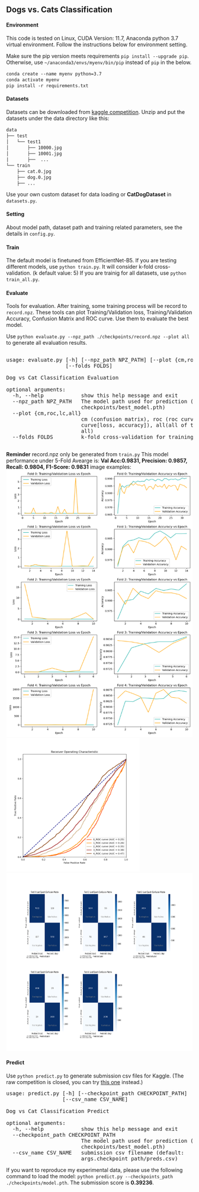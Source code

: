 ## Dogs vs. Cats Classification

#### Environment
This code is tested on Linux, CUDA Version: 11.7, Anaconda python 3.7 virtual environment.
Follow the instructions below for environment setting.

Make sure the pip version meets requirements `pip install --upgrade pip`. Otherwise, use `~/anaconda3/envs/myenv/bin/pip` instead of `pip` in the below.
```
conda create --name myenv python=3.7
conda activate myenv
pip install -r requirements.txt
```

#### Datasets
Datasets can be downloaded from [kaggle competition](https://www.kaggle.com/competitions/dogs-vs-cats).
Unzip and put the datasets under the data directory like this:
```
data
├── test
│   └── test1
│       ├── 10000.jpg
│       ├── 10001.jpg
|       ├──  ...
└── train
    ├── cat.0.jpg
    ├── dog.0.jpg
    ├── ...

```
Use your own custom dataset for data loading or **CatDogDataset** in ```datasets.py```.

#### Setting
About model path, dataset path and training related parameters, see the details in `config.py`.

#### Train
The default model is finetuned from EfficientNet-B5.
If you are testing different models, use `python train.py`. It will consider k-fold cross-validation. (k default value: 5)
If you are trainig for all datasets, use `python train_all.py`.

#### Evaluate
Tools for evaluation. After training, some training process will be record to `record.npz`.
These tools can plot Training/Validation loss, Training/Validation Accuracy, Confusion Matrix and ROC curve. Use them to evaluate the best model.

Use `python evaluate.py --npz_path ./checkpoints/record.npz --plot all` to generate all evaluation results.

<pre style="font-size: 14px;">

usage: evaluate.py [-h] [--npz_path NPZ_PATH] [--plot {cm,roc,lc,all}]
                   [--folds FOLDS]

Dog vs Cat Classification Evaluation

optional arguments:
  -h, --help            show this help message and exit
  --npz_path NPZ_PATH   The model path used for prediction (default:
                        checkpoints/best_model.pth)
  --plot {cm,roc,lc,all}
                        cm (confusion matrix), roc (roc curve), lc (learning
                        curve[loss, accuracy]), all(all of them), (default:
                        all)
  --folds FOLDS         k-fold cross-validation for training (default: 5)

</pre>

**Reminder** record.npz only be generated from `train.py`
This model performance under 5-Fold Avearge is: **Val Acc:0.9831, Precision: 0.9857, Recall: 0.9804, F1-Score: 0.9831**
image examples:
<img src="./samples/5-folds_Learning_curves.png" alt="Learning Curve" width="640" height="720">
<img src="./samples/5-folds_ROC.png" alt="ROC Curve" width="360" height="360">
<img src="./samples/Last_epoch_confusion_matrix.png" alt="Confusion Matrix" width="840" height="480">

#### Predict
Use `python predict.py` to generate submission csv files for Kaggle. (The raw competition is closed, you can try [this one](https://www.kaggle.com/competitions/dogs-vs-cats-redux-kernels-edition/submissions) instead.)

<pre style="font-size: 14px;">
usage: predict.py [-h] [--checkpoint_path CHECKPOINT_PATH]
                  [--csv_name CSV_NAME]

Dog vs Cat Classification Predict

optional arguments:
  -h, --help            show this help message and exit
  --checkpoint_path CHECKPOINT_PATH
                        The model path used for prediction (default:
                        checkpoints/best_model.pth)
  --csv_name CSV_NAME   submission csv filename (default:
                        args.checkpoint_path/preds.csv)
</pre>
If you want to reproduce my experimental data, please use the following command to load the model: `python predict.py --checkpoints_path ./checkpoints/model.pth`. The submission score is **0.39236**.